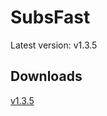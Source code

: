 # SubsFast

Latest version: v1.3.5

## Downloads

[v1.3.5](https://github.com/admin0015/subsfast-install/releases/tag/v1.3.5)
